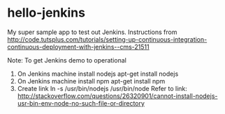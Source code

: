 # hello-jenkins
My super sample app to test out Jenkins.   Instructions from  http://code.tutsplus.com/tutorials/setting-up-continuous-integration-continuous-deployment-with-jenkins--cms-21511 

Note: To get Jenkins demo to operational
1. On Jenkins machine install nodejs   apt-get install nodejs
2. On Jenkins machine install npm      apt-get install npm 
3. Create link    ln -s /usr/bin/nodejs /usr/bin/node    Refer to link:  http://stackoverflow.com/questions/26320901/cannot-install-nodejs-usr-bin-env-node-no-such-file-or-directory
 
